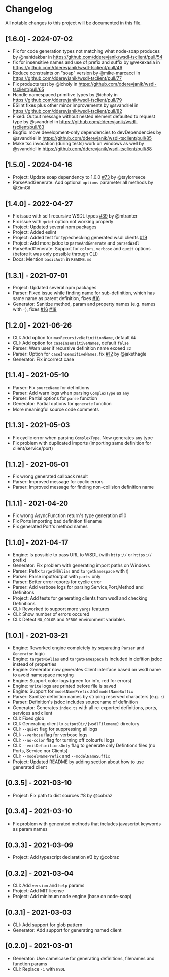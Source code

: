 # Changelog

All notable changes to this project will be documented in this file.

## [1.6.0] - 2024-07-02

- Fix for code generation types not matching what node-soap produces by @nahidakbar in https://github.com/dderevjanik/wsdl-tsclient/pull/54
- fix for insensitive names and use of prefix and suffix by @vekexasia in https://github.com/dderevjanik/wsdl-tsclient/pull/46
- Reduce constraints on "soap" version by @mike-marcacci in https://github.com/dderevjanik/wsdl-tsclient/pull/77
- Fix products test by @icholy in https://github.com/dderevjanik/wsdl-tsclient/pull/65
- Handle namespaced primitive types by @icholy in https://github.com/dderevjanik/wsdl-tsclient/pull/79
- ESlint fixes plus other minor improvements by @svandriel in https://github.com/dderevjanik/wsdl-tsclient/pull/82
- Fixed: Output message without nested element defaulted to request type by @svandriel in https://github.com/dderevjanik/wsdl-tsclient/pull/83
- Bugfix: move development-only dependencies to devDependencies by @svandriel in https://github.com/dderevjanik/wsdl-tsclient/pull/85
- Make tsc invocation (during tests) work on windows as well by @svandriel in https://github.com/dderevjanik/wsdl-tsclient/pull/88

## [1.5.0] - 2024-04-16

- Project: Update soap dependency to 1.0.0 [#73](https://github.com/dderevjanik/wsdl-tsclient/pull/73) by @taylorreece
- ParseAndGenerate: Add optional `options` parameter all methods by @ZimGil

## [1.4.0] - 2022-04-27

- Fix issue with self recursive WSDL types [#39](https://github.com/dderevjanik/wsdl-tsclient/pull/39) by @mtranter
- Fix issue with `quiet` option not working properly
- Project: Updated several npm packages
- Project: Added eslint
- Project: Added test for typechecking generated wsdl clients [#19](https://github.com/dderevjanik/wsdl-tsclient/pull/19)
- Project: Add more jsdoc to `parseAndGenerate` and `parsedWsdl`
- ParseAndGenerate: Support for `colors`, `verbose` and `queit` options (before it was only possible through CLI)
- Docs: Mention `basicAuth` in `README.md`

## [1.3.1] - 2021-07-01

- Project: Updated several npm packages
- Parser: Fixed issue while finding name for sub-definition, which has same name as parent definition, fixes [#16](https://github.com/dderevjanik/wsdl-tsclient/issues/16)
- Generator: Sanitize method, param and property names (e.g. names with `-`), fixes [#16](https://github.com/dderevjanik/wsdl-tsclient/issues/16) [#18](https://github.com/dderevjanik/wsdl-tsclient/issues/18)

## [1.2.0] - 2021-06-26

- CLI: Add option for `maxRecursiveDefinitionName`, default `64`
- CLI: Add option for `caseInsensitiveNames`, default `false`
- Parser: Warn user if recursive definition name exceed `32`
- Parser: Option for `caseInsensitiveNames`, fix [#12](https://github.com/dderevjanik/wsdl-tsclient/pull/12) by @jakethagle
- Generator: Fix incorrect case

## [1.1.4] - 2021-05-10

- Parser: Fix `sourceName` for definitions
- Parser: Add warn logs when parsing `ComplexType` as `any`
- Parser: Partial options for `parse` function
- Generator: Partial options for `generate` function
- More meaningful source code comments

## [1.1.3] - 2021-05-03

- Fix cyclic error when parsing `ComplexType`. Now generates `any` type
- Fix problem with duplicated imports (importing same definition for client/service/port)

## [1.1.2] - 2021-05-01

- Fix wrong generated callback result
- Parser: Improved message for cyclic errors
- Parser: Improved message for finding non-collision definition name

## [1.1.1] - 2021-04-20

- Fix wrong AsyncFunction return's type generation #10
- Fix Ports importing bad definition filename
- Fix generated Port's method names

## [1.1.0] - 2021-04-17

- Engine: Is possible to pass URL to WSDL (with `http://` or `https://` prefix)
- Generator: Fix problem with generating import paths on Windows
- Parser: Pefix `targetNSAlias` and `targetNamespace` with `@`
- Parser: Parse input/output with `parts` only
- Parser: Better error reports for cyclic error
- Parser: Add verbose logs for parsing Service,Port,Method and Definitons
- Project: Add tests for generating clients from wsdl and checking Definitions
- CLI: Reworked to support more `yargs` features
- CLI: Show number of errors occured
- CLI: Detect `NO_COLOR` and `DEBUG` environment variables

## [1.0.1] - 2021-03-21

- Engine: Reworked engine completely by separating `Parser` and `Generator` logic
- Engine: `targetNSAlias` and `targetNamespace` is included in defition jsdoc instead of properties
- Engine:  Generator now generates Client interface based on wsdl name to avoid namespace merging
- Engine:  Support color logs (green for info, red for errors)
- Engine: `Write` logs are printed before file is saved
- Engine: Support for `modelNamePrefix` and `modelNameSuffix`
- Parser: Sanitize definition names by striping reserved characters (e.g. `:`)
- Parser: Definition's jsdoc includes sourcename of definition
- Generator: Generates `index.ts` with all re-exported definitions, ports, services and client
- CLI: Fixed glob
- CLI: Generating client to `outputDir/{wsdlFilename}` directory
- CLI: `--quiet` flag for suppressing all logs
- CLI: `--verbose` flag for verbose logs
- CLI: `--no-color` flag for turning off colourful logs
- CLI: `--emitDefinitionsOnly` flag to generate only Defintions files (no Ports, Service nor Clients)
- CLI: `--modelNamePrefix` and `--modelNameSuffix`
- Project: Updated README  by adding section about how to use generated client

## [0.3.5] - 2021-03-10

- Project: Fix path to dist sources #8 by @cobraz

## [0.3.4] - 2021-03-10

- Fix problem with generated methods that includes javascript keywords as param names

## [0.3.3] - 2021-03-09

- Project: Add typescript declaration #3 by @cobraz

## [0.3.2] - 2021-03-04

- CLI: Add `version` and `help` params
- Project: Add MIT license
- Project: Add minimum node engine (base on node-soap)

## [0.3.1] - 2021-03-03

- CLI: Add support for glob pattern
- Generator: Add support for generating named client

## [0.2.0] - 2021-03-01

- Generator: Use camelcase for generating definitions, filenames and function params
- CLI: Replace `-i` with `WSDL`